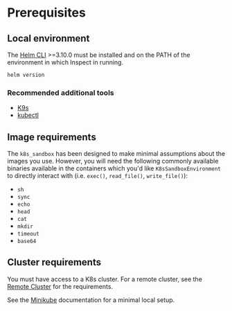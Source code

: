 # Prerequisites

## Local environment

The [Helm CLI](https://helm.sh/docs/intro/install/) >=3.10.0 must be installed and on
the PATH of the environment in which Inspect in running.

```sh
helm version
```

### Recommended additional tools

* [K9s](https://k9scli.io/)
* [kubectl](https://kubernetes.io/docs/tasks/tools/install-kubectl-linux/)

## Image requirements

The `k8s_sandbox` has been designed to make minimal assumptions about the images you
use. However, you will need the following commonly available binaries available in the
containers which you'd like `K8sSandboxEnvironment` to directly interact with (i.e.
`exec()`, `read_file()`, `write_file()`):

* `sh`
* `sync`
* `echo`
* `head`
* `cat`
* `mkdir`
* `timeout`
* `base64`

## Cluster requirements

You must have access to a K8s cluster. For a remote cluster, see the [Remote
Cluster](remote-cluster.md) for the requirements.

See the [Minikube](local-cluster.md) documentation for a minimal local setup.
